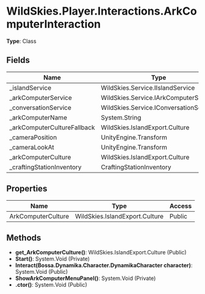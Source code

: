 ﻿# WildSkies.Player.Interactions.ArkComputerInteraction

**Type**: Class

## Fields

| Name | Type | Access |
|------|------|--------|
| _islandService | WildSkies.Service.IIslandService | Private |
| _arkComputerService | WildSkies.Service.IArkComputerService | Private |
| _conversationService | WildSkies.Service.IConversationService | Private |
| _arkComputerName | System.String | Private |
| _arkComputerCultureFallback | WildSkies.IslandExport.Culture | Private |
| _cameraPosition | UnityEngine.Transform | Private |
| _cameraLookAt | UnityEngine.Transform | Private |
| _arkComputerCulture | WildSkies.IslandExport.Culture | Private |
| _craftingStationInventory | CraftingStationInventory | Private |

## Properties

| Name | Type | Access |
|------|------|--------|
| ArkComputerCulture | WildSkies.IslandExport.Culture | Public |

## Methods

- **get_ArkComputerCulture()**: WildSkies.IslandExport.Culture (Public)
- **Start()**: System.Void (Private)
- **Interact(Bossa.Dynamika.Character.DynamikaCharacter character)**: System.Void (Public)
- **ShowArkComputerMenuPanel()**: System.Void (Private)
- **.ctor()**: System.Void (Public)

